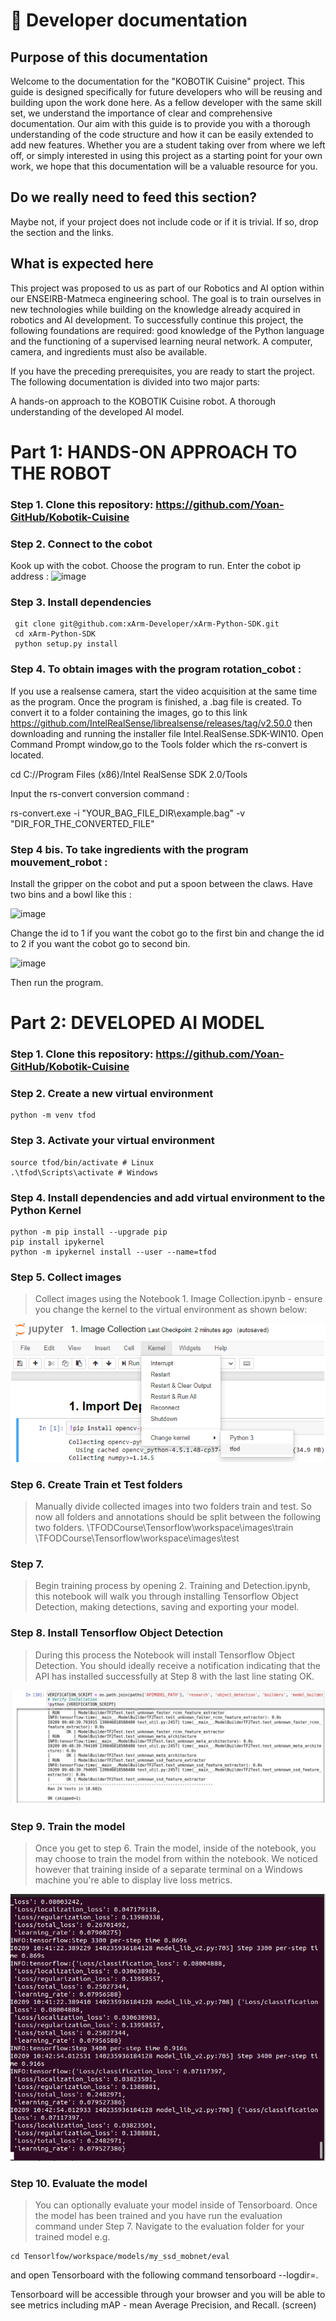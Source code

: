 # 📖 Developer documentation

## Purpose of this documentation

Welcome to the documentation for the "KOBOTIK Cuisine" project. This guide is designed specifically for future developers who will be reusing and building upon the work done here. As a fellow developer with the same skill set, we understand the importance of clear and comprehensive documentation. Our aim with this guide is to provide you with a thorough understanding of the code structure and how it can be easily extended to add new features. Whether you are a student taking over from where we left off, or simply interested in using this project as a starting point for your own work, we hope that this documentation will be a valuable resource for you.

## Do we really need to feed this section? 

Maybe not, if your project does not include code or if it is trivial. If so, drop the section and the links.


## What is expected here

This project was proposed to us as part of our Robotics and AI option within our ENSEIRB-Matmeca engineering school. The goal is to train ourselves in new technologies while building on the knowledge already acquired in robotics and AI development. To successfully continue this project, the following foundations are required: good knowledge of the Python language and the functioning of a supervised learning neural network. A computer, camera, and ingredients must also be available.


If you have the preceding prerequisites, you are ready to start the project. The following documentation is divided into two major parts:

A hands-on approach to the KOBOTIK Cuisine robot.
A thorough understanding of the developed AI model.

# Part 1:  HANDS-ON APPROACH TO THE ROBOT 

### Step 1. Clone this repository: https://github.com/Yoan-GitHub/Kobotik-Cuisine

### Step 2.  Connect to the cobot  

Kook up with the cobot. Choose the program to run. Enter the cobot ip address : <img width="306" alt="image" src="https://user-images.githubusercontent.com/81220020/217781328-fddea825-b347-4ced-8362-eaa83f347ab0.png">

### Step 3. Install dependencies  

     git clone git@github.com:xArm-Developer/xArm-Python-SDK.git
     cd xArm-Python-SDK
     python setup.py install

### Step 4. To obtain images with the program rotation_cobot :

If you use a realsense camera, start the video acquisition at the same time as the program. Once the program is finished, a .bag file is created. To convert it to a folder containing the images, go to this link https://github.com/IntelRealSense/librealsense/releases/tag/v2.50.0 then downloading and running the installer file Intel.RealSense.SDK-WIN10. Open Command Prompt window,go to the Tools folder which the rs-convert is located.

cd C://Program Files (x86)/Intel RealSense SDK 2.0/Tools

Input the rs-convert conversion command : 

rs-convert.exe -i "YOUR_BAG_FILE_DIR\example.bag" -v "DIR_FOR_THE_CONVERTED_FILE"

### Step 4 bis. To take ingredients with the program mouvement_robot :

Install the gripper on the cobot and put a spoon between the claws. Have two bins and a bowl like this : 

![image](https://user-images.githubusercontent.com/81220020/217786917-76775964-df82-48db-b92a-cacf8b029d15.png)

Change the id to 1 if you want the cobot go to the first bin and change the id to 2 if you want the cobot go to second bin.

<img width="242" alt="image" src="https://user-images.githubusercontent.com/81220020/217786192-951a1f76-8512-49db-9cbc-fb468ee4fcdd.png">

Then run the program.

###

# Part 2: DEVELOPED AI MODEL

### Step 1. Clone this repository: https://github.com/Yoan-GitHub/Kobotik-Cuisine

### Step 2.  Create a new virtual environment 

    python -m venv tfod

### Step 3. Activate your virtual environment 

    source tfod/bin/activate # Linux
    .\tfod\Scripts\activate # Windows 


 ### Step 4. Install dependencies and add virtual environment to the Python Kernel 
 
    python -m pip install --upgrade pip
    pip install ipykernel
    python -m ipykernel install --user --name=tfod

### Step 5. Collect images 
> Collect images using the Notebook 1. Image Collection.ipynb - ensure you change the kernel to the virtual environment as shown below:
<img src = "https://github.com/Yoan-GitHub/Kobotik-Cuisine/blob/398cc644f5f4b9daebb2405e452fd8b1e6eba7b8/assets/img/step5.png">


### Step 6.  Create Train et Test folders
> Manually divide collected images into two folders train and test. So now all folders and annotations should be split between the following two folders.
    \TFODCourse\Tensorflow\workspace\images\train
    \TFODCourse\Tensorflow\workspace\images\test 


### Step 7. 
> Begin training process by opening 2. Training and Detection.ipynb, this notebook will walk you through installing Tensorflow Object Detection, making detections, saving and exporting your model. 


### Step 8. Install Tensorflow Object Detection
> During this process the Notebook will install Tensorflow Object Detection. You should ideally receive a notification indicating that the API has installed successfully at Step 8 with the last line stating OK.
<img src = "https://github.com/Yoan-GitHub/Kobotik-Cuisine/blob/cd755a6e66f666d9b8f008723c51ab7df681ec70/assets/img/step8.png">


### Step 9. Train the model
> Once you get to step 6. Train the model, inside of the notebook, you may choose to train the model from within the notebook. We noticed however that training inside of a separate terminal on a Windows machine you're able to display live loss metrics. 
<img src = "https://github.com/Yoan-GitHub/Kobotik-Cuisine/blob/cd755a6e66f666d9b8f008723c51ab7df681ec70/assets/img/step9.png">


### Step 10. Evaluate the model
> You can optionally evaluate your model inside of Tensorboard. Once the model has been trained and you have run the evaluation command under Step 7. Navigate to the evaluation folder for your trained model e.g. 

    cd Tensorlfow/workspace/models/my_ssd_mobnet/eval
 
and open Tensorboard with the following command 
    tensorboard --logdir=. 
 
Tensorboard will be accessible through your browser and you will be able to see metrics including mAP - mean Average Precision, and Recall. (screen)







